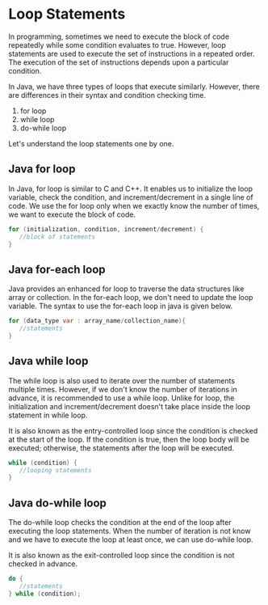# Loop Statements
In programming, sometimes we need to execute the block of code repeatedly while some condition evaluates to true. However, loop statements are used to execute the set of instructions in a repeated order. The execution of the set of instructions depends upon a particular condition.

In Java, we have three types of loops that execute similarly. However, there are differences in their syntax and condition checking time.

1. for loop
2. while loop
3. do-while loop

Let's understand the loop statements one by one.

## Java for loop
In Java, for loop is similar to C and C++. It enables us to initialize the loop variable, check the condition, and increment/decrement in a single line of code. We use the for loop only when we exactly know the number of times, we want to execute the block of code.

```java
for (initialization, condition, increment/decrement) {    
   //block of statements    
}    
```

## Java for-each loop
Java provides an enhanced for loop to traverse the data structures like array or collection. In the for-each loop, we don't need to update the loop variable. The syntax to use the for-each loop in java is given below.

```java
for (data_type var : array_name/collection_name){    
   //statements    
} 
```

## Java while loop
The while loop is also used to iterate over the number of statements multiple times. However, if we don't know the number of iterations in advance, it is recommended to use a while loop. Unlike for loop, the initialization and increment/decrement doesn't take place inside the loop statement in while loop.

It is also known as the entry-controlled loop since the condition is checked at the start of the loop. If the condition is true, then the loop body will be executed; otherwise, the statements after the loop will be executed.

```java
while (condition) {    
   //looping statements    
}    
```

## Java do-while loop
The do-while loop checks the condition at the end of the loop after executing the loop statements. When the number of iteration is not know and we have to execute the loop at least once, we can use do-while loop.

It is also known as the exit-controlled loop since the condition is not checked in advance.

```java
do {    
   //statements    
} while (condition); 
```
